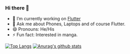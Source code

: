 ### Hi there 👋

- 🔭 I’m currently working on [Flutter](https://flutter.dev/)
- 💬 Ask me about Phones, Laptops and of course Flutter.
- 😄 Pronouns: He/His
- ⚡ Fun fact: Interested in manga.

[![Top Langs](https://github-readme-stats.vercel.app/api/top-langs/?username=rahulrmishra)](https://github.com/rahulrmishra/github-readme-stats)
[![Anurag's github stats](https://github-readme-stats.vercel.app/api?username=rahulrmishra)](https://github.com/rahulrmishra/github-readme-stats)

<!--
**rahulrmishra/rahulrmishra** is a ✨ _special_ ✨ repository because its `README.md` (this file) appears on your GitHub profile.

Here are some ideas to get you started:

- 🔭 I’m currently working on [Flutter](https://flutter.dev/)
- 🌱 I’m currently learning React 
- 👯 I’m looking to collaborate on ...
- 🤔 I’m looking for help with ...
- 💬 Ask me about ...
- 📫 How to reach me: ...
- 😄 Pronouns: ...
- ⚡ Fun fact: ...
-->
